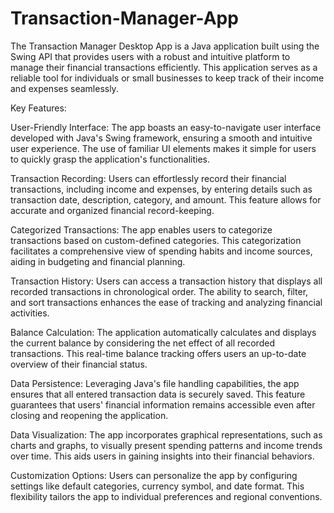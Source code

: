 # Transaction-Manager-App
The Transaction Manager Desktop App is a Java application built using the Swing API that provides users with a robust and intuitive platform to manage their financial transactions efficiently. This application serves as a reliable tool for individuals or small businesses to keep track of their income and expenses seamlessly.

Key Features:

User-Friendly Interface: The app boasts an easy-to-navigate user interface developed with Java's Swing framework, ensuring a smooth and intuitive user experience. The use of familiar UI elements makes it simple for users to quickly grasp the application's functionalities.

Transaction Recording: Users can effortlessly record their financial transactions, including income and expenses, by entering details such as transaction date, description, category, and amount. This feature allows for accurate and organized financial record-keeping.

Categorized Transactions: The app enables users to categorize transactions based on custom-defined categories. This categorization facilitates a comprehensive view of spending habits and income sources, aiding in budgeting and financial planning.

Transaction History: Users can access a transaction history that displays all recorded transactions in chronological order. The ability to search, filter, and sort transactions enhances the ease of tracking and analyzing financial activities.

Balance Calculation: The application automatically calculates and displays the current balance by considering the net effect of all recorded transactions. This real-time balance tracking offers users an up-to-date overview of their financial status.

Data Persistence: Leveraging Java's file handling capabilities, the app ensures that all entered transaction data is securely saved. This feature guarantees that users' financial information remains accessible even after closing and reopening the application.

Data Visualization: The app incorporates graphical representations, such as charts and graphs, to visually present spending patterns and income trends over time. This aids users in gaining insights into their financial behaviors.

Customization Options: Users can personalize the app by configuring settings like default categories, currency symbol, and date format. This flexibility tailors the app to individual preferences and regional conventions.
